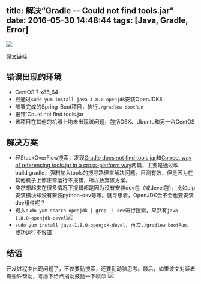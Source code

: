 title: 解决“Gradle -- Could not find tools.jar”
date: 2016-05-30 14:48:44
tags: [Java, Gradle, Error]
---
![](https://image.blog.chaosjohn.com/Gradle-Could-not-find-tools-jar/gradle.png)

[原文链接](https://blog.chaosjohn.com/Gradle-Could-not-find-tools-jar.html)

## 错误出现的环境 
* CentOS 7 x86_64
* 已通过`sudo yum install java-1.8.0-openjdk`安装OpenJDK8
* 部署完成的Spring-Boot项目，执行`./gradlew bootRun` 
* 报错`Could not find tools.jar
* 该项目在其他的机器上均未出现该问题，包括OSX、Ubuntu和另一台CentOS

## 解决方案
* 经StackOverFlow搜索，发现[Gradle does not find tools.jar](https://stackoverflow.com/questions/11345193/gradle-does-not-find-tools-jar)和[Correct way of referencing tools.jar in a cross-platform way](https://stackoverflow.com/questions/25626757/correct-way-of-referencing-tools-jar-in-a-cross-platform-way/25628156#25628156)两篇，主要是通过改build.gradle，强制加入tools的搜寻路径来解决问题。目测有效，但是因为在其他机子上都正常运行不报错，所以放弃该方案。
* 突然想起来在很多情况下报错都是因为没有安装dev包（或devel包），比如pip安装模块却没有安装python-dev等等。就寻思着，OpenJDK会不会也要安装dev组件呢？
* 键入`sudo yum search openjdk | grep -i dev`进行搜索，果然有`java-1.8.0-openjdk-devel`![](https://image.blog.chaosjohn.com/Gradle-Could-not-find-tools-jar/yum-search-openjdk-dev.png)
* `sudo yum install java-1.8.0-openjdk-devel`，再次`./gradlew bootRun`，成功运行不报错

## 结语
开发过程中出现问题了，不仅要勤搜索，还要勤动脑思考。最后，如果该文对读者有些许帮助，考虑下给点捐助鼓励一下呗😊
![](https://image.blog.chaosjohn.com/donate-me.png)
